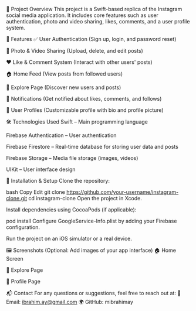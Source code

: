 📌 Project Overview
This project is a Swift-based replica of the Instagram social media application. It includes core features such as user authentication, photo and video sharing, likes, comments, and a user profile system.

🚀 Features
✅ User Authentication (Sign up, login, and password reset)

📸 Photo & Video Sharing (Upload, delete, and edit posts)

❤️ Like & Comment System (Interact with other users' posts)

🏠 Home Feed (View posts from followed users)

🔎 Explore Page (Discover new users and posts)

🔔 Notifications (Get notified about likes, comments, and follows)

📝 User Profiles (Customizable profile with bio and profile picture)

🛠️ Technologies Used
Swift – Main programming language

Firebase Authentication – User authentication

Firebase Firestore – Real-time database for storing user data and posts

Firebase Storage – Media file storage (images, videos)

UIKit – User interface design

📂 Installation & Setup
Clone the repository:

bash
Copy
Edit
git clone https://github.com/your-username/instagram-clone.git
cd instagram-clone
Open the project in Xcode.

Install dependencies using CocoaPods (if applicable):

pod install
Configure GoogleService-Info.plist by adding your Firebase configuration.

Run the project on an iOS simulator or a real device.

🖼️ Screenshots (Optional: Add images of your app interface)
🏠 Home Screen

🔎 Explore Page

👤 Profile Page

📬 Contact
For any questions or suggestions, feel free to reach out at:
📧 Email: ibrahim.ay@gmail.com
🌍 GitHub: mibrahimay

